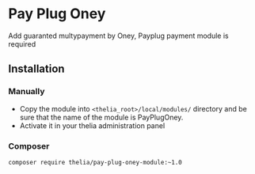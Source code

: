 # Pay Plug Oney


Add guaranted multypayment by Oney, Payplug payment module is required

## Installation

### Manually

* Copy the module into ```<thelia_root>/local/modules/``` directory and be sure that the name of the module is PayPlugOney.
* Activate it in your thelia administration panel

### Composer

```
composer require thelia/pay-plug-oney-module:~1.0
``` 
